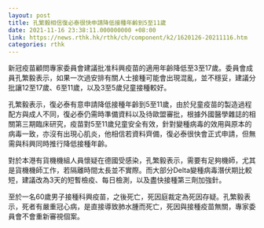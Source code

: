 ```yaml
---
layout: post
title: 孔繁毅相信復必泰很快申請降低接種年齡到5至11歲
date: 2021-11-16 23:38:11.000000000 +08:00
link: https://news.rthk.hk/rthk/ch/component/k2/1620126-20211116.htm
categories: rthk
---
```


新冠疫苗顧問專家委員會建議批准科興疫苗的適用年齡降低至3至17歲。委員會成員孔繁毅表示，如果一次過安排有關人士接種可能會出現混亂，並不穩妥，建議分批讓12至17歲、6至11歲，以及3至5歲兒童接種較好。

孔繁毅表示，復必泰有意申請降低接種年齡到5至11歲，由於兒童疫苗的製造過程配方與成人不同，復必泰仍需時準備資料以及待歐盟審批，根據外國醫學雜誌的相關第三期臨床研究，疫苗對5至11歲兒童安全有效，針對變種病毒的效用與原本的病毒一致，亦沒有出現心肌炎，他相信若資料齊備，復必泰很快會正式申請，但無需與科興同時推行降低接種年齡。

對於本港有貨機機組人員懷疑在德國受感染，孔繁毅表示，需要有足夠機師，尤其是貨機機師工作，若隔離時間太長並不實際。而大部分Delta變種病毒潛伏期比較短，建議改為3天的短暫檢疫、每日檢測，以及盡快接種第三劑加強針。

至於一名60歲男子接種科興疫苗，之後死亡，死因庭裁定為死因存疑。孔繁毅表示，死者有嚴重冠心病，是直接導致肺水腫而死亡，死因與接種疫苗無關，專家委員會不會重新審視個案。
